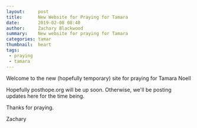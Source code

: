 ```yaml
---
layout:     post
title:      New Website for Praying for Tamara
date:       2019-02-08 08:40
author:     Zachary Blackwood
summary:    New website for praying for Tamara
categories: tamar
thumbnail:  heart
tags:
 - praying
 - tamara 
---
```


Welcome to the new (hopefully temporary) site for praying for Tamara Noell

Hopefully posthope.org will be up soon. Otherwise, we'll be posting
updates here for the time being.

Thanks for praying.

Zachary
